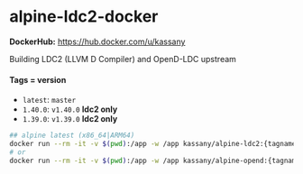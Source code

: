 # alpine-ldc2-docker

**DockerHub:** https://hub.docker.com/u/kassany

Building LDC2 (LLVM D Compiler) and OpenD-LDC upstream

#### Tags = version

- `latest`: `master`
- `1.40.0`: `v1.40.0` **ldc2 only**
- `1.39.0`: `v1.39.0` **ldc2 only**

```bash
## alpine latest (x86_64|ARM64)
docker run --rm -it -v $(pwd):/app -w /app kassany/alpine-ldc2:{tagname} ash
# or
docker run --rm -it -v $(pwd):/app -w /app kassany/alpine-opend:{tagname} ash
```